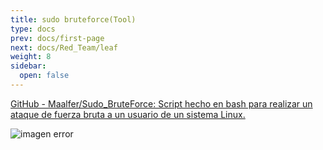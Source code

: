 ```yaml
---
title: sudo bruteforce(Tool)
type: docs
prev: docs/first-page
next: docs/Red_Team/leaf
weight: 8
sidebar:
  open: false
---
```

[GitHub - Maalfer/Sudo_BruteForce: Script hecho en bash para realizar un ataque de fuerza bruta a un usuario de un sistema Linux.](https://github.com/Maalfer/Sudo_BruteForce)

![imagen error](/images/red_team/linux/20241010113052.png)
